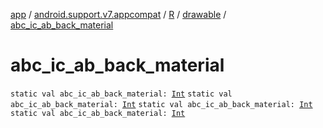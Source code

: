 [app](../../../index.md) / [android.support.v7.appcompat](../../index.md) / [R](../index.md) / [drawable](index.md) / [abc_ic_ab_back_material](.)

# abc_ic_ab_back_material

`static val abc_ic_ab_back_material: `[`Int`](https://kotlinlang.org/api/latest/jvm/stdlib/kotlin/-int/index.html)
`static val abc_ic_ab_back_material: `[`Int`](https://kotlinlang.org/api/latest/jvm/stdlib/kotlin/-int/index.html)
`static val abc_ic_ab_back_material: `[`Int`](https://kotlinlang.org/api/latest/jvm/stdlib/kotlin/-int/index.html)
`static val abc_ic_ab_back_material: `[`Int`](https://kotlinlang.org/api/latest/jvm/stdlib/kotlin/-int/index.html)